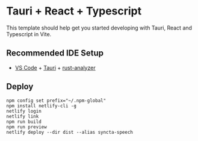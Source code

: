 # Tauri + React + Typescript

This template should help get you started developing with Tauri, React and Typescript in Vite.

## Recommended IDE Setup

- [VS Code](https://code.visualstudio.com/) + [Tauri](https://marketplace.visualstudio.com/items?itemName=tauri-apps.tauri-vscode) + [rust-analyzer](https://marketplace.visualstudio.com/items?itemName=rust-lang.rust-analyzer)

<!--TODO: deploy-->
## Deploy

```
npm config set prefix="~/.npm-global"
npm install netlify-cli -g
netlify login
netlify link
npm run build
npm run preview
netlify deploy --dir dist --alias syncta-speech
```
